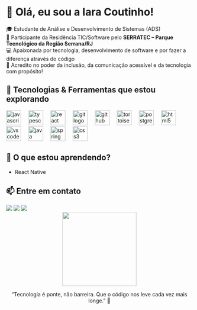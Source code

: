 # 👋 Olá, eu sou a Iara Coutinho!

🎓 Estudante de Análise e Desenvolvimento de Sistemas (ADS)  
🚀 Participante da Residência TIC/Software pelo **SERRATEC – Parque Tecnológico da Região Serrana/RJ**  
💻 Apaixonada por tecnologia, desenvolvimento de software e por fazer a diferença através do código  
💬 Acredito no poder da inclusão, da comunicação acessível e da tecnologia com propósito!



## 🔧 Tecnologias & Ferramentas que estou explorando


<div align="left">
  <img src="https://cdn.jsdelivr.net/gh/devicons/devicon/icons/javascript/javascript-original.svg" height="40" alt="javascript logo"  />
  <img width="12" />
  <img src="https://cdn.jsdelivr.net/gh/devicons/devicon/icons/typescript/typescript-original.svg" height="40" alt="typescript logo"  />
  <img width="12" />
  <img src="https://cdn.jsdelivr.net/gh/devicons/devicon/icons/react/react-original.svg" height="40" alt="react logo"  />
  <img width="12" />
  <img src="https://cdn.jsdelivr.net/gh/devicons/devicon/icons/git/git-original.svg" height="40" alt="git logo"  />
  <img width="12" />
  <img src="https://cdn.jsdelivr.net/gh/devicons/devicon/icons/github/github-original.svg" height="40" alt="github logo"  />
  <img width="12" />
  <img src="https://cdn.jsdelivr.net/gh/devicons/devicon/icons/tortoisegit/tortoisegit-original.svg" height="40" alt="tortoisegit logo"  />
  <img width="12" />
  <img src="https://cdn.jsdelivr.net/gh/devicons/devicon/icons/postgresql/postgresql-original.svg" height="40" alt="postgresql logo"  />
  <img width="12" />
  <img src="https://cdn.jsdelivr.net/gh/devicons/devicon/icons/html5/html5-original.svg" height="40" alt="html5 logo"  />
  <img width="12" />
  <img src="https://cdn.jsdelivr.net/gh/devicons/devicon/icons/vscode/vscode-original.svg" height="40" alt="vscode logo"  />
  <img width="12" />
  <img src="https://cdn.jsdelivr.net/gh/devicons/devicon/icons/java/java-original.svg" height="40" alt="java logo"  />
  <img width="12" />
  <img src="https://cdn.jsdelivr.net/gh/devicons/devicon/icons/spring/spring-original.svg" height="40" alt="spring logo"  />
  <img width="12" />
  <img src="https://cdn.jsdelivr.net/gh/devicons/devicon/icons/css3/css3-original.svg" height="40" alt="css3 logo"  />
</div>



## 🌱 O que estou aprendendo?

- React Native

## 📫 Entre em contato  
<div> 
  <a href="[https://instagram.com/fred.shere](https://www.instagram.com/iaramarkendorf/)" target="_blank"><img src="https://img.shields.io/badge/-Instagram-%23E4405F?style=for-the-badge&logo=instagram&logoColor=white" target="_blank"></a>
  <a href = "mailto:markendorf.seth@gmail.com"><img src="https://img.shields.io/badge/-Gmail-%23333?style=for-the-badge&logo=gmail&logoColor=white" target="_blank"></a>
  <a href="[https://www.linkedin.com/in/frederico-sheremetieff-0a6759190/](https://www.linkedin.com/in/iara-coutinho-b84606150/)" target="_blank"><img src="https://img.shields.io/badge/-LinkedIn-%230077B5?style=for-the-badge&logo=linkedin&logoColor=white" target="_blank"></a> 
</div>

<div align="center">
  <img height="200" src="https://private-user-images.githubusercontent.com/181609834/457552682-efe0e382-fe94-4494-8b46-6b1adce439a1.gif?jwt=eyJhbGciOiJIUzI1NiIsInR5cCI6IkpXVCJ9.eyJpc3MiOiJnaXRodWIuY29tIiwiYXVkIjoicmF3LmdpdGh1YnVzZXJjb250ZW50LmNvbSIsImtleSI6ImtleTUiLCJleHAiOjE3NTA0ODE5OTUsIm5iZiI6MTc1MDQ4MTY5NSwicGF0aCI6Ii8xODE2MDk4MzQvNDU3NTUyNjgyLWVmZTBlMzgyLWZlOTQtNDQ5NC04YjQ2LTZiMWFkY2U0MzlhMS5naWY_WC1BbXotQWxnb3JpdGhtPUFXUzQtSE1BQy1TSEEyNTYmWC1BbXotQ3JlZGVudGlhbD1BS0lBVkNPRFlMU0E1M1BRSzRaQSUyRjIwMjUwNjIxJTJGdXMtZWFzdC0xJTJGczMlMkZhd3M0X3JlcXVlc3QmWC1BbXotRGF0ZT0yMDI1MDYyMVQwNDU0NTVaJlgtQW16LUV4cGlyZXM9MzAwJlgtQW16LVNpZ25hdHVyZT1iYmU5ZWVmNjkxMzc1ODQyNzNkMmVlZGIyZjUxNzkyZDRiN2EwYTViMzI2NGI3ODI5MzM3MWEyYTZkYzFkNTUwJlgtQW16LVNpZ25lZEhlYWRlcnM9aG9zdCJ9.kzUXKxZ8TTIEQKU75D96ZXYOcX-VBaCbhs4la4EHFQI"  />
</div>

<p align="center">“Tecnologia é ponte, não barreira. Que o código nos leve cada vez mais longe.” 💜</p>


 
